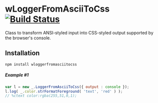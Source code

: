 
# wLoggerFromAsciiToCss [![Build Status](https://travis-ci.org/Wandalen/wLoggerFromAsciiToCss.svg?branch=master)](https://travis-ci.org/Wandalen/wLoggerFromAsciiToCss)

Class to transform ANSI-styled input into CSS-styled output supported by the browser's console.

## Installation
```terminal
npm install wloggerfromasciitocss
```

##### Example #1
```javascript
var l = new _.LoggerFromAsciiToCss({ output : console });
l.log( _.color.strFormatForeground( 'text', 'red' ) );
// %ctext color:rgba(255,51,0,1);
```
